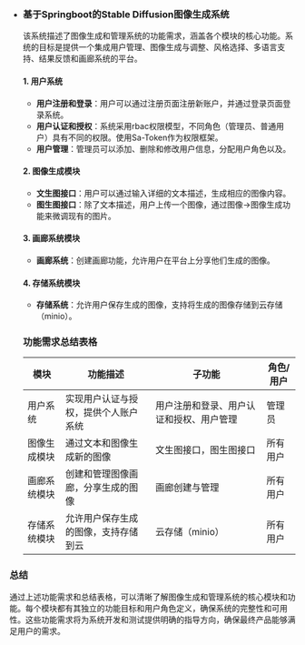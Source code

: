 - ### 基于Springboot的Stable Diffusion图像生成系统

  该系统描述了图像生成和管理系统的功能需求，涵盖各个模块的核心功能。系统的目标是提供一个集成用户管理、图像生成与调整、风格选择、多语言支持、结果反馈和画廊系统的平台。

  #### 1. 用户系统

    - **用户注册和登录**：用户可以通过注册页面注册新账户，并通过登录页面登录系统。
    - **用户认证和授权**：系统采用rbac权限模型，不同角色（管理员、普通用户）具有不同的权限。使用Sa-Token作为权限框架。
    - **用户管理**：管理员可以添加、删除和修改用户信息，分配用户角色以及。

  #### 2. 图像生成模块

    - **文生图接口**：用户可以通过输入详细的文本描述，生成相应的图像内容。
    - **图生图接口**：除了文本描述，用户上传一个图像，通过图像→图像生成功能来微调现有的图片。

  #### 3. 画廊系统模块

    - **画廊系统**：创建画廊功能，允许用户在平台上分享他们生成的图像。

  #### 4. 存储系统模块

    - **存储系统**：允许用户保存生成的图像，支持将生成的图像存储到云存储（minio）。

  ### 功能需求总结表格

  | 模块         | 功能描述                             | 子功能                                   | 角色/用户 |
    | ------------ | ------------------------------------ | ---------------------------------------- | --------- |
  | 用户系统     | 实现用户认证与授权，提供个人账户系统 | 用户注册和登录、用户认证和授权、用户管理 | 管理员    |
  | 图像生成模块 | 通过文本和图像生成新的图像           | 文生图接口，图生图接口                   | 所有用户  |
  | 画廊系统模块 | 创建和管理图像画廊，分享生成的图像   | 画廊创建与管理                           | 所有用户  |
  | 存储系统模块 | 允许用户保存生成的图像，支持存储到云 | 云存储（minio）                          | 所有用户  |

### 总结

通过上述功能需求和总结表格，可以清晰了解图像生成和管理系统的核心模块和功能。每个模块都有其独立的功能目标和用户角色定义，确保系统的完整性和可用性。这些功能需求将为系统开发和测试提供明确的指导方向，确保最终产品能够满足用户的需求。